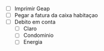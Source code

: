 - [ ] Imprimir Geap
- [ ] Pegar a fatura da caixa habitaçao
- [ ] Debito em conta
	- [ ] Claro
	- [ ] Condominio
	- [ ] Energia
